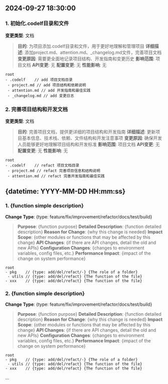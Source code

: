 ## 2024-09-27 18:30:00

### 1. 初始化.codelf目录和文件

**变更类型**: 文档

> **目的**: 为项目添加.codelf目录和文件，用于更好地理解和管理项目
> **详细描述**: 添加project.md、attention.md、_changelog.md文件，完善项目文档
> **变更原因**: 需要更全面地记录项目结构、开发指南和变更历史
> **影响范围**: 项目文档
> **API变更**: 无
> **配置变更**: 无
> **性能影响**: 无

   ```
   root
   - .codelf    // add 项目文档目录
    - project.md // add 项目结构和依赖说明
    - attention.md // add 开发指南和最佳实践
    - _changelog.md // add 变更日志
   ```

### 2. 完善项目结构和开发文档

**变更类型**: 文档

> **目的**: 完善项目文档，提供更详细的项目结构和开发指南
> **详细描述**: 更新项目基本信息、技术栈、依赖、文件结构和开发注意事项
> **变更原因**: 确保开发人员能够更好地理解项目结构和开发标准
> **影响范围**: 项目文档
> **API变更**: 无
> **配置变更**: 无
> **性能影响**: 无

   ```
   root
   - .codelf    // refact 项目文档目录
    - project.md // refact 完善项目信息和结构说明
    - attention.md // refact 完善开发指南和最佳实践
   ```

## {datetime: YYYY-MM-DD HH:mm:ss}

### 1. {function simple description}

**Change Type**: {type: feature/fix/improvement/refactor/docs/test/build}

> **Purpose**: {function purpose}
> **Detailed Description**: {function detailed description}
> **Reason for Change**: {why this change is needed}
> **Impact Scope**: {other modules or functions that may be affected by this change}
> **API Changes**: {if there are API changes, detail the old and new APIs}
> **Configuration Changes**: {changes to environment variables, config files, etc.}
> **Performance Impact**: {impact of the change on system performance}

   ```
   root
   - pkg    // {type: add/del/refact/-} {The role of a folder}
    - utils // {type: add/del/refact} {The function of the file}
   - xxx    // {type: add/del/refact} {The function of the file}
   ```

### 2. {function simple description}

**Change Type**: {type: feature/fix/improvement/refactor/docs/test/build}

> **Purpose**: {function purpose}
> **Detailed Description**: {function detailed description}
> **Reason for Change**: {why this change is needed}
> **Impact Scope**: {other modules or functions that may be affected by this change}
> **API Changes**: {if there are API changes, detail the old and new APIs}
> **Configuration Changes**: {changes to environment variables, config files, etc.}
> **Performance Impact**: {impact of the change on system performance}

   ```
   root
   - pkg    // {type: add/del/refact/-} {The role of a folder}
    - utils // {type: add/del/refact} {The function of the file}
   - xxx    // {type: add/del/refact} {The function of the file}
   ```

...
